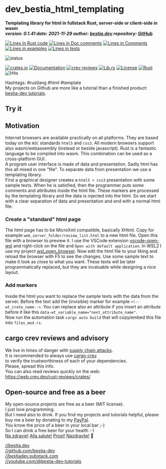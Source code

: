 [comment]: # (auto_md_to_doc_comments segment start A)

# dev_bestia_html_templating

[comment]: # (auto_cargo_toml_to_md start)

**Templating library for html in fullstack Rust, server-side or client-side in wasm**  
***version: 0.1.41  date: 2021-11-29 author: [bestia.dev](https://bestia.dev) repository: [GitHub](https://github.com/bestia-dev/dev_bestia_html_templating)***  

[comment]: # (auto_cargo_toml_to_md end)

[comment]: # (auto_lines_of_code start)
[![Lines in Rust code](https://img.shields.io/badge/Lines_in_Rust-749-green.svg)](https://github.com/bestia-dev/dev_bestia_html_templating/)
[![Lines in Doc comments](https://img.shields.io/badge/Lines_in_Doc_comments-118-blue.svg)](https://github.com/bestia-dev/dev_bestia_html_templating/)
[![Lines in Comments](https://img.shields.io/badge/Lines_in_comments-134-purple.svg)](https://github.com/bestia-dev/dev_bestia_html_templating/)
[![Lines in examples](https://img.shields.io/badge/Lines_in_examples-0-yellow.svg)](https://github.com/bestia-dev/dev_bestia_html_templating/)
[![Lines in tests](https://img.shields.io/badge/Lines_in_tests-95-orange.svg)](https://github.com/bestia-dev/dev_bestia_html_templating/)

[comment]: # (auto_lines_of_code end)

![status](https://img.shields.io/badge/work_in_progress-yellow) 

[comment]: # (auto_badges start)

[![crates.io](https://img.shields.io/crates/v/dev_bestia_html_templating.svg)](https://crates.io/crates/dev_bestia_html_templating)
[![Documentation](https://docs.rs/dev_bestia_html_templating/badge.svg)](https://docs.rs/dev_bestia_html_templating/)
[![crev reviews](https://web.crev.dev/rust-reviews/badge/crev_count/dev_bestia_html_templating.svg)](https://web.crev.dev/rust-reviews/crate/dev_bestia_html_templating/)
[![Lib.rs](https://img.shields.io/badge/Lib.rs-rust-orange.svg)](https://lib.rs/crates/dev_bestia_html_templating/)
[![License](https://img.shields.io/badge/license-MIT-blue.svg)](https://github.com/bestia-dev/dev_bestia_html_templating/blob/master/LICENSE)
[![Rust](https://github.com/bestia-dev/dev_bestia_html_templating/workflows/RustAction/badge.svg)](https://github.com/bestia-dev/dev_bestia_html_templating/actions)
![Hits](https://bestia.dev/webpage_hit_counter/get_svg_image/196699503.svg)

[comment]: # (auto_badges end)

Hashtags: #rustlang #html #template  
My projects on Github are more like a tutorial than a finished product: [bestia-dev tutorials](https://github.com/bestia-dev/tutorials_rust_wasm).

## Try it

## Motivation

Internet browsers are available practically on all platforms. They are based today on the `W3C` standards  `html5` and `css3`. All modern browsers support also wasm/webassembly (instead or beside javascript). Rust is a fantastic language to be compiled into wasm. This combination can be used as a cross-platform GUI.  
A program user interface is made of data and presentation. Sadly html has this all mixed in one "file". To separate data from presentation we use a templating library.  
First a graphical designer creates a `html5 + css3` presentation with some sample texts. When he is satisfied, then the programmer puts some comments and attributes inside the html file. These markers are processed by the templating library and the data is injected into the html. So we start with a clear separation of data and presentation and end with a normal html file.  

### Create a "standard" html page

The html page has to be MicroXml compatible, basically XHtml.  Copy for example `web_server_folder/review_list.html` to a new html file. Open this file with a browser to preview it. I use the VSCode extension [vscode-open-wsl](https://marketplace.visualstudio.com/items?itemName=NoThlnG.vscode-open-wsl) and right-click on the file and `Open with default application`. In WSL2 I use my project [wsl_open_browser](https://github.com/bestia-dev/wsl_open_browser). Now edit the html file to your liking and reload the browser with F5 to see the changes. Use some sample text to make it look as close to what you want. These texts will be later programmatically replaced, but they are invaluable while designing a nice layout.

### Add markers

Inside the html you want to replace the sample texts with the data from the server. Before the text add the (invisible) marker for example `<!--wt_crate_name-->`. You can replace also an attribute if you insert an attribute before it like this `data-wt_variable_name="next_attribute_name"`.  
Now run the automation task `cargo auto build` that will copy/embed this file into `files_mod.rs`.  

## cargo crev reviews and advisory

We live in times of danger with [supply chain attacks](https://en.wikipedia.org/wiki/Supply_chain_attack).  
It is recommended to always use [cargo-crev](https://github.com/crev-dev/cargo-crev)  
to verify the trustworthiness of each of your dependencies.  
Please, spread this info.  
You can also read reviews quickly on the web:  
<https://web.crev.dev/rust-reviews/crates/>  

## Open-source and free as a beer

My open-source projects are free as a beer (MIT license).  
I just love programming.  
But I need also to drink. If you find my projects and tutorials helpful, please buy me a beer by donating to my [PayPal](https://paypal.me/LucianoBestia).  
You know the price of a beer in your local bar ;-)  
So I can drink a free beer for your health :-)  
[Na zdravje!](https://translate.google.com/?hl=en&sl=sl&tl=en&text=Na%20zdravje&op=translate) [Alla salute!](https://dictionary.cambridge.org/dictionary/italian-english/alla-salute) [Prost!](https://dictionary.cambridge.org/dictionary/german-english/prost) [Nazdravlje!](https://matadornetwork.com/nights/how-to-say-cheers-in-50-languages/) 🍻

[//bestia.dev](https://bestia.dev)  
[//github.com/bestia-dev](https://github.com/bestia-dev)  
[//bestiadev.substack.com](https://bestiadev.substack.com)  
[//youtube.com/@bestia-dev-tutorials](https://youtube.com/@bestia-dev-tutorials)  

[comment]: # (auto_md_to_doc_comments segment end A)
